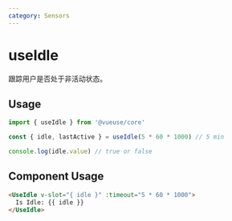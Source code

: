 ```yaml
---
category: Sensors
---
```


# useIdle

跟踪用户是否处于非活动状态。

## Usage

```js
import { useIdle } from '@vueuse/core'

const { idle, lastActive } = useIdle(5 * 60 * 1000) // 5 min

console.log(idle.value) // true or false
```

## Component Usage

```html
<UseIdle v-slot="{ idle }" :timeout="5 * 60 * 1000">
  Is Idle: {{ idle }}
</UseIdle>
```
